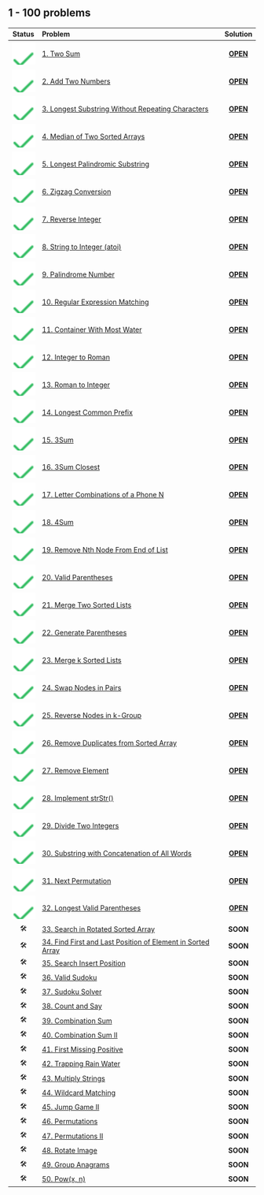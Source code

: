 ## 1 - 100 problems

| Status | Problem | Solution |
|:------:|:--------|:--------:|
| ![OK]  | [1. Two Sum][1] | [**OPEN**][1s] |
| ![OK]  | [2. Add Two Numbers][2] | [**OPEN**][2s] | | 
| ![OK]  | [3. Longest Substring Without Repeating Characters][3] | [**OPEN**][3s] |
| ![OK]  | [4. Median of Two Sorted Arrays][4] | [**OPEN**][4s] |
| ![OK]  | [5. Longest Palindromic Substring][5] | [**OPEN**][5s] |
| ![OK]  | [6. Zigzag Conversion][6] | [**OPEN**][6s] |
| ![OK]  | [7. Reverse Integer][7] | [**OPEN**][7s] |
| ![OK]  | [8. String to Integer (atoi)][8] | [**OPEN**][8s] |
| ![OK]  | [9. Palindrome Number][9] | [**OPEN**][9s]  | 
| ![OK]  | [10. Regular Expression Matching][10] | [**OPEN**][10s]  | 
| ![OK]  | [11. Container With Most Water][11] | [**OPEN**][11s]  | 
| ![OK]  | [12. Integer to Roman][12] | [**OPEN**][12s]  | 
| ![OK]  | [13. Roman to Integer][13] | [**OPEN**][13s]  | 
| ![OK]  | [14. Longest Common Prefix][14] | [**OPEN**][14s]  | 
| ![OK]  | [15. 3Sum][15] | [**OPEN**][15s]  |  | 
| ![OK]  | [16. 3Sum Closest][16] | [**OPEN**][16s]  | 
| ![OK]  | [17. Letter Combinations of a Phone N][17] | [**OPEN**][17s]  | 
| ![OK]  | [18. 4Sum][18] | [**OPEN**][18s]  | 
| ![OK]  | [19. Remove Nth Node From End of List][19] | [**OPEN**][19s]  | 
| ![OK]  | [20. Valid Parentheses][20] | [**OPEN**][20s]  | 
| ![OK]  | [21. Merge Two Sorted Lists][21] | [**OPEN**][21s]  | 
| ![OK]  | [22. Generate Parentheses][21] | [**OPEN**][22s]  | 
| ![OK]  | [23. Merge k Sorted Lists][23] | [**OPEN**][23s]  | 
| ![OK]  | [24. Swap Nodes in Pairs][24] | [**OPEN**][24s]  | 
| ![OK]  | [25. Reverse Nodes in k-Group][25] | [**OPEN**][25s]  | 
| ![OK]  | [26. Remove Duplicates from Sorted Array][26] | [**OPEN**][26s]  | 
| ![OK]  | [27. Remove Element][27] | [**OPEN**][27s]  | 
| ![OK]  | [28. Implement strStr()][28] | [**OPEN**][28s]  | 
| ![OK]  | [29. Divide Two Integers][29] | [**OPEN**][29s]  | 
| ![OK]  | [30. Substring with Concatenation of All Words][30] | [**OPEN**][30s]  | 
| ![OK]  |[31. Next Permutation][31]| [**OPEN**][31s] |
| ![OK]  |[32. Longest Valid Parentheses][32]| [**OPEN**][32s] |
|🛠|[33. Search in Rotated Sorted Array][33]|**SOON**|
|🛠|[34. Find First and Last Position of Element in Sorted Array][34]|**SOON**|
|🛠|[35. Search Insert Position][35]|**SOON**|
|🛠|[36. Valid Sudoku][36]|**SOON**|
|🛠|[37. Sudoku Solver][37]|**SOON**|
|🛠|[38. Count and Say][38]|**SOON**|
|🛠|[39. Combination Sum][39]|**SOON**|
|🛠|[40. Combination Sum II][40]|**SOON**|
|🛠|[41. First Missing Positive][41]|**SOON**|
|🛠|[42. Trapping Rain Water][42]|**SOON**|
|🛠|[43. Multiply Strings][43]|**SOON**|
|🛠|[44. Wildcard Matching][44]|**SOON**|
|🛠|[45. Jump Game II][45]|**SOON**|
|🛠|[46. Permutations][46]|**SOON**|
|🛠|[47. Permutations II][47]|**SOON**|
|🛠|[48. Rotate Image][48]|**SOON**|
|🛠|[49. Group Anagrams][49]|**SOON**|
|🛠|[50. Pow(x, n)][50]|**SOON**|

<!-- URLs -->

<!-- 1 -->
[1]: https://leetcode.com/problems/two-sum/
[1s]: ./1.%20Two%20Sum

<!-- 2 -->
[2]: https://leetcode.com/problems/add-two-numbers/
[2s]: ./2.%20Add%20Two%20Numbers

<!-- 3 -->
[3]: https://leetcode.com/problems/longest-substring-without-repeating-characters/
[3s]: ./3.%20Longest%20Substring%20Without%20Repeating%20Characters

<!-- 4 -->
[4]: https://leetcode.com/problems/median-of-two-sorted-arrays/
[4s]: ./4.%20Median%20of%20Two%20Sorted%20Arrays

<!-- 5 -->
[5]: https://leetcode.com/problems/longest-palindromic-substring/
[5s]: ./5.%20Longest%20Palindromic%20Substring

<!-- 6 -->
[6]: https://leetcode.com/problems/zigzag-conversion/
[6s]: ./6.%20Zigzag%20Conversion

<!-- 7 -->
[7]: https://leetcode.com/problems/reverse-integer/
[7s]: ./7.%20Reverse%20Integer

<!-- 8 -->
[8]: https://leetcode.com/problems/string-to-integer-atoi/
[8s]: ./8.%20String%20to%20Integer%20(atoi)

<!-- 9 -->
[9]: https://leetcode.com/problems/palindrome-number/
[9s]: ./9.%20Palindrome%20Number

<!-- 10 -->
[10]: https://leetcode.com/problems/regular-expression-matching/
[10s]: ./10.%20Regular%20Expression%20Matching

<!-- 11 -->
[11]: https://leetcode.com/problems/container-with-most-water/
[11s]: ./11.%20Container%20With%20Most%20Water

<!-- 12 -->
[12]: https://leetcode.com/problems/integer-to-roman/
[12s]: ./12.%20Integer%20to%20Roman

<!-- 13 -->
[13]: https://leetcode.com/problems/roman-to-integer/
[13s]: ./13.%20Roman%20to%20Integer

<!-- 14 -->
[14]: https://leetcode.com/problems/longest-common-prefix/
[14s]: ./14.%20Longest%20Common%20Prefix

<!-- 15 -->
[15]: https://leetcode.com/problems/3sum/
[15s]: ./15.%203Sum

<!-- 16 -->
[16]: https://leetcode.com/problems/3sum-closest/
[16s]: ./16.%203Sum%20Closest

<!-- 17 -->
[17]: https://leetcode.com/problems/letter-combinations-of-a-phone-number/
[17s]: ./17.%20Letter%20Combinations%20of%20a%20Phone%20Number

<!-- 18 -->
[18]: https://leetcode.com/problems/4sum/
[18s]: ./18.%204Sum

<!-- 19 -->
[19]: https://leetcode.com/problems/remove-nth-node-from-end-of-list/
[19s]: ./19.%20Remove%20Nth%20Node%20From%20End%20of%20List

<!-- 20 -->
[20]: https://leetcode.com/problems/valid-parentheses/
[20s]: ./20.%20Valid%20Parentheses

<!-- 21 -->
[21]: https://leetcode.com/problems/merge-two-sorted-lists/
[21s]: ./21.%20Merge%20Two%20Sorted%20Lists

<!-- 22 -->
[22]: https://leetcode.com/problems/generate-parentheses/
[22s]: ./22.%20Generate%20Parentheses

<!-- 23 -->
[23]: https://leetcode.com/problems/merge-k-sorted-lists/
[23s]: ./23.%20Merge%20k%20Sorted%20Lists

<!-- 24 -->
[24]: https://leetcode.com/problems/swap-nodes-in-pairs/
[24s]: ./24.%20Swap%20Nodes%20in%20Pairs

<!-- 25 -->
[25]: https://leetcode.com/problems/reverse-nodes-in-k-group/
[25s]: ./25.%20Reverse%20Nodes%20in%20k-Group

<!-- 26 -->
[26]: https://leetcode.com/problems/remove-duplicates-from-sorted-array/
[26s]: ./26.%20Remove%20Duplicates%20from%20Sorted%20Array

<!-- 27 -->
[27]: https://leetcode.com/problems/remove-element/
[27s]: ./27.%20Remove%20Element

<!-- 28 -->
[28]: https://leetcode.com/problems/implement-strstr/
[28s]: ./28.%20Implement%20strStr

<!-- 29 -->
[29]: https://leetcode.com/problems/divide-two-integers/
[29s]: ./29.%20Divide%20Two%20Integers

<!-- 30 -->
[30]: https://leetcode.com/problems/substring-with-concatenation-of-all-words/
[30s]: ./30.%20Substring%20with%20Concatenation%20of%20All%20Words

<!-- 31 -->
[31]: https://leetcode.com/problems/next-permutation
[31s]: https://github.com/asahiocean/leetcode/tree/main/1-100/31.%20Next%20Permutation

<!-- 32 -->
[32]: https://leetcode.com/problems/longest-valid-parentheses
[32s]: https://github.com/asahiocean/leetcode/tree/main/1-100/32.%20Longest%20Valid%20Parentheses

<!-- 33 -->
[33]: https://leetcode.com/problems/search-in-rotated-sorted-array

<!-- 34 -->
[34]: https://leetcode.com/problems/find-first-and-last-position-of-element-in-sorted-array

<!-- 35 -->
[35]: https://leetcode.com/problems/search-insert-position

<!-- 36 -->
[36]: https://leetcode.com/problems/valid-sudoku

<!-- 37 -->
[37]: https://leetcode.com/problems/sudoku-solver

<!-- 38 -->
[38]: https://leetcode.com/problems/count-and-say

<!-- 39 -->
[39]: https://leetcode.com/problems/combination-sum

<!-- 40 -->
[40]: https://leetcode.com/problems/combination-sum-ii

<!-- 41 -->
[41]: https://leetcode.com/problems/first-missing-positive

<!-- 42 -->
[42]: https://leetcode.com/problems/trapping-rain-water

<!-- 43 -->
[43]: https://leetcode.com/problems/multiply-strings

<!-- 44 -->
[44]: https://leetcode.com/problems/wildcard-matching

<!-- 45 -->
[45]: https://leetcode.com/problems/jump-game-ii

<!-- 46 -->
[46]: https://leetcode.com/problems/permutations

<!-- 47 -->
[47]: https://leetcode.com/problems/permutations-ii

<!-- 48 -->
[48]: https://leetcode.com/problems/rotate-image

<!-- 49 -->
[49]: https://leetcode.com/problems/group-anagrams

<!-- 50 -->
[50]: https://leetcode.com/problems/powx-n

<!-- HELPERS -->
[OK]: ../.github/assets/images/svg/checkmarks/list.svg
